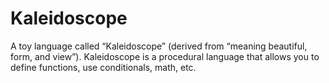 # Kaleidoscope
A toy language called “Kaleidoscope” (derived from “meaning beautiful, form, and view”). Kaleidoscope is a procedural language that allows you to define functions, use conditionals, math, etc.
